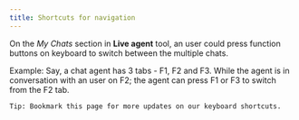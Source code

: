 ```yaml
---
title: Shortcuts for navigation
---
```


On the *My Chats* section in **Live agent** tool, an user could press function buttons on keyboard to switch between the multiple chats.  

Example: Say, a chat agent has 3 tabs - F1, F2 and F3. While the agent is in conversation with an user on F2; the agent can press F1 or F3 to switch from the F2 tab.

    Tip: Bookmark this page for more updates on our keyboard shortcuts. 
